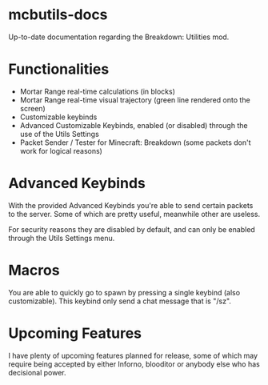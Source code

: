 # mcbutils-docs
Up-to-date documentation regarding the Breakdown: Utilities mod.

# Functionalities
- Mortar Range real-time calculations (in blocks)
- Mortar Range real-time visual trajectory (green line rendered onto the screen)
- Customizable keybinds
- Advanced Customizable Keybinds, enabled (or disabled) through the use of the Utils Settings
- Packet Sender / Tester for Minecraft: Breakdown (some packets don't work for logical reasons)

# Advanced Keybinds
With the provided Advanced Keybinds you're able to send certain packets to the server.
Some of which are pretty useful, meanwhile other are useless.

For security reasons they are disabled by default, and can only be enabled through the Utils Settings menu.

# Macros
You are able to quickly go to spawn by pressing a single keybind (also customizable).
This keybind only send a chat message that is "/sz".

# Upcoming Features
I have plenty of upcoming features planned for release, some of which may require being accepted by either Inforno,
blooditor or anybody else who has decisional power.
